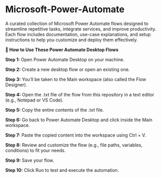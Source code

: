 # Microsoft-Power-Automate
A curated collection of Microsoft Power Automate flows designed to streamline repetitive tasks, integrate services, and improve productivity. Each flow includes documentation, use-case explanations, and setup instructions to help you customize and deploy them effectively.

**🚀 How to Use These Power Automate Desktop Flows**

**Step 1:** Open Power Automate Desktop on your machine.

**Step 2:** Create a new desktop flow or open an existing one.

**Step 3:** You’ll be taken to the Main workspace (also called the Flow Designer).

**Step 4:** Open the .txt file of the flow from this repository in a text editor (e.g., Notepad or VS Code).

**Step 5:** Copy the entire contents of the .txt file.

**Step 6:** Go back to Power Automate Desktop and click inside the Main workspace.

**Step 7:** Paste the copied content into the workspace using Ctrl + V.

**Step 8:** Review and customize the flow (e.g., file paths, variables, conditions) to fit your needs.

**Step 9:** Save your flow.

**Step 10:** Click Run to test and execute the automation.
